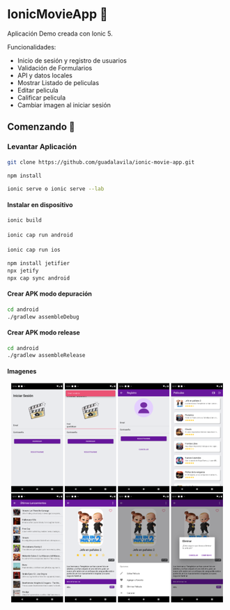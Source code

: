 # IonicMovieApp 🎥

Aplicación Demo creada con Ionic 5.

Funcionalidades:

-   Inicio de sesión y registro de usuarios
-   Validación de Formularios
-   API y datos locales
-   Mostrar Listado de peliculas
-   Editar pelicula
-   Calificar pelicula
-   Cambiar imagen al iniciar sesión

## Comenzando 🚀

### Levantar Aplicación

```bash
git clone https://github.com/guadalavila/ionic-movie-app.git
```

```bash
npm install
```

```bash
ionic serve o ionic serve --lab
```

#### Instalar en dispositivo

```bash
ionic build

ionic cap run android

ionic cap run ios
```

```bash
npm install jetifier
npx jetify
npx cap sync android
```

#### Crear APK modo depuración

```bash
cd android
./gradlew assembleDebug
```

#### Crear APK modo release

```bash
cd android
./gradlew assembleRelease
```

#### Imagenes

<p align="center">
    <img  height="250" src="doc/images/Screenshot_login.png">
    <img  height="250" src="doc/images/Screenshot_login_form.png">
    <img  height="250" src="doc/images/Screenshot_signin.png">
    <img  height="250" src="doc/images/Screenshot_movies.png">
    <img  height="250" src="doc/images/Screenshot_movies_.png">
    <img  height="250" src="doc/images/Screenshot_movie-detail.png">
    <img  height="250" src="doc/images/Screenshot_movie-actions.png">
    <img  height="250" src="doc/images/Screenshot_movie-delete.png">

</p>
